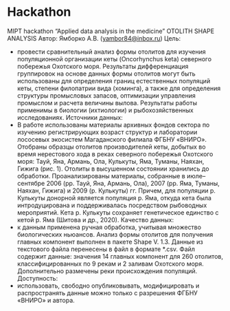 # Hackathon
MIPT hackathon “Applied data analysis in the medicine”
OTOLITH SHAPE ANALYSIS
Автор: Ямборко А.В. (yambor84@inbox.ru)
Цель:
- провести сравнительный анализ формы отолитов для изучения популяционной организации кеты (Oncorhynchus keta) северного побережья Охотского моря. Результаты дифференциация группировок на основе данных формы отолитов могут быть использованы для определения границ естественных популяций кеты, степени филопатрии вида (хоминга), а также для определения структуры промысловых запасов, оптимизации управления промыслом и расчета величины вылова. Результаты работы применимы в биологии (ихтиологии) и рыбохозяйственных исследованиях.
Источники данных:
- В работе использованы материалы архивных фондов сектора по изучению регистрирующих возраст структур и лаборатории лососевых экосистем Магаданского филиала ФГБНУ «ВНИРО». Отобраны образцы отолитов производителей кеты, добытых во время нерестового хода в реках северного побережья Охотского моря: Тауй, Яна, Армань, Ола, Кулькуты, Яма, Туманы, Наяхан, Гижига (рис. 1). Отолиты в высушенном состоянии хранились до обработки. Проанализированы материалы, собранные в июле–сентябре 2006 (рр. Тауй, Яна, Армань, Ола), 2007 (рр. Яма, Туманы, Наяхан, Гижига) и 2009 (р. Кулькуты) гг. Причем, для популяции р. Кулькуты донорной является популяция р. Яма, откуда кета была интродуцирована и поддерживалась посредством рыбоводных мероприятий. Кета р. Кулькуты сохраняет генетическое единство с кетой р. Яма (Шитова и др., 2020).
Качество данных:
- к данным применена ручная обработка, учитывая множество биологических ньюансов. Анализ формы отолитов для получения главных компонент выполнен в пакете Shape V. 1.3. Данные из текстового файла перенесены в файл в формате *.csv. Файл содержит данные: значения 14 главных компонент для 260 отолитов, классифицированных по 9 рекам и 2 заливам Охотского моря. Дополнительно размечены реки происхождения популяций.
Доступность:
- использовать, свободно опубликовывать, модифицировать и распространять данные можно только с разрешения ФГБНУ «ВНИРО» и автора.
